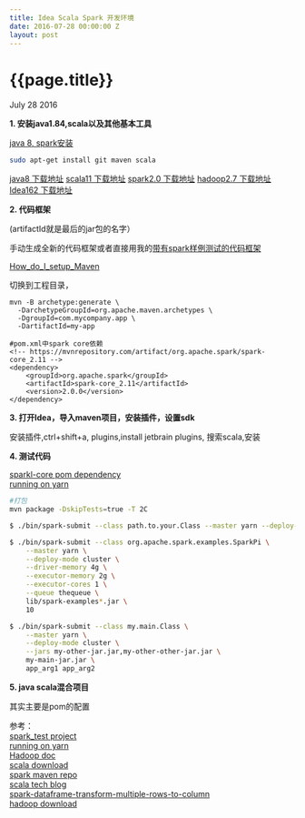 ```yaml
---
title: Idea Scala Spark 开发环境
date: 2016-07-28 00:00:00 Z
layout: post
---
```


{{page.title}}
=======
<p class="meta">July 28 2016</p>

**1. 安装java1.84,scala以及其他基本工具**

[java 8, spark安装](http://haiy.github.io/2015/08/16/%E6%B7%B7%E5%90%88%E9%A2%84%E6%B5%8B%E6%A8%A1%E5%9E%8B%E5%8F%8Aspark,JAVA%E9%85%8D%E7%BD%AE.html)

```bash
sudo apt-get install git maven scala
```

[java8 下载地址](http://www.oracle.com/technetwork/java/javase/downloads/jdk8-downloads-2133151.html)
[scala11 下载地址](http://scala-lang.org/download/)
[spark2.0 下载地址](http://spark.apache.org/downloads.html)
[hadoop2.7 下载地址](http://hadoop.apache.org/releases.html)
[Idea162 下载地址](https://www.jetbrains.com/idea/download/download-thanks.html?code=IIC)


**2. 代码框架**
 
(artifactId就是最后的jar包的名字）

手动生成全新的代码框架或者直接用我的[带有spark样例测试的代码框架](https://raw.githubusercontent.com/haiy/haiy.github.io/master/old_data/HackData.tar.gz)

[How_do_I_setup_Maven](https://maven.apache.org/guides/getting-started/index.html#How_do_I_setup_Maven)

切换到工程目录，

```
mvn -B archetype:generate \
  -DarchetypeGroupId=org.apache.maven.archetypes \
  -DgroupId=com.mycompany.app \
  -DartifactId=my-app

#pom.xml中spark core依赖
<!-- https://mvnrepository.com/artifact/org.apache.spark/spark-core_2.11 -->
<dependency>
    <groupId>org.apache.spark</groupId>
    <artifactId>spark-core_2.11</artifactId>
    <version>2.0.0</version>
</dependency>
```

**3. 打开Idea，导入maven项目，安装插件，设置sdk**

安装插件,ctrl+shift+a, plugins,install jetbrain plugins, 搜索scala,安装


**4. 测试代码**

[sparkl-core pom dependency](https://mvnrepository.com/artifact/org.apache.spark/spark-core_2.11/2.0.0)  
[running on yarn](http://spark.apache.org/docs/latest/running-on-yarn.html)  

```bash
#打包
mvn package -DskipTests=true -T 2C

$ ./bin/spark-submit --class path.to.your.Class --master yarn --deploy-mode cluster [options] <app jar> [app options]

$ ./bin/spark-submit --class org.apache.spark.examples.SparkPi \
    --master yarn \
    --deploy-mode cluster \
    --driver-memory 4g \
    --executor-memory 2g \
    --executor-cores 1 \
    --queue thequeue \
    lib/spark-examples*.jar \
    10

$ ./bin/spark-submit --class my.main.Class \
    --master yarn \
    --deploy-mode cluster \
    --jars my-other-jar.jar,my-other-other-jar.jar \
    my-main-jar.jar \
    app_arg1 app_arg2
```

**5. java scala混合项目**

其实主要是pom的配置

参考：  
[spark_test project](https://github.com/haiy/test_project/tree/master/spark_test)    
[running on yarn](http://spark.apache.org/docs/latest/running-on-yarn.html)   
[Hadoop doc](http://hadoop.apache.org/docs/stable/hadoop-project-dist/hadoop-common/SingleCluster.html)  
[scala download](http://www.scala-lang.org/download/)   
[spark maven repo](http://search.maven.org/#search%7Cga%7C1%7Cg%3A%22org.apache.spark%22)  
[scala tech blog](http://hongjiang.info/scala/)   
[spark-dataframe-transform-multiple-rows-to-column](http://stackoverflow.com/questions/33732346/spark-dataframe-transform-multiple-rows-to-column)  
[hadoop download](http://hadoop.apache.org/releases.html)  
